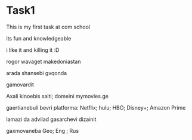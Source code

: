 # Task1

This is my first task at com school

its fun and knowledgeable

i like it and killing it :D



rogor wavaget makedoniastan

arada shansebi gvqonda

gamovardit


Axali kinoebis saiti; domeini mymovies.ge

gaertianebuli bevri platforma: Netflix; hulu; HBO; Disney+; Amazon Prime

lamazi da advilad gasarchevi dizainit

gaxmovaneba Geo; Eng ; Rus